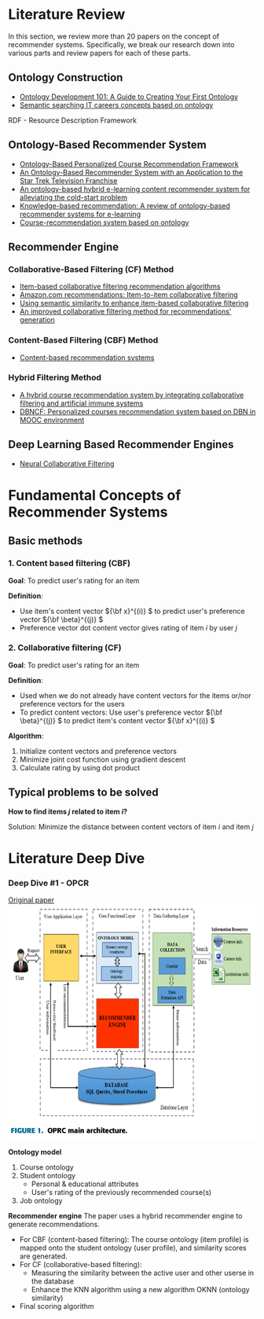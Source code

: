 # Literature Review

In this section, we review more than 20 papers on the concept of recommender systems. Specifically, we break our research down into various parts and review papers for each of these parts.

## Ontology Construction

- [Ontology Development 101: A Guide to Creating Your First Ontology](https://protege.stanford.edu/publications/ontology_development/ontology101.pdf)
- [Semantic searching IT careers concepts based on ontology](http://www.joams.com/uploadfile/2013/0426/20130426033427832.pdf)

RDF - Resource Description Framework

## Ontology-Based Recommender System

- [Ontology-Based Personalized Course Recommendation Framework](https://ieeexplore.ieee.org/document/8587168)
- [An Ontology-Based Recommender System with an Application to the Star Trek Television Franchise](https://arxiv.org/abs/1808.00103)
- [An ontology-based hybrid e-learning content recommender system for alleviating the cold-start problem](https://link-springer-com.eproxy.lib.hku.hk/article/10.1007/s10639-021-10508-0)
- [Knowledge-based recommendation: A review of ontology-based recommender systems for e-learning](https://link.springer.com/article/10.1007/s10462-017-9539-5)
- [Course-recommendation system based on ontology](https://ieeexplore.ieee.org/document/6890767)

## Recommender Engine

### Collaborative-Based Filtering (CF) Method

- [Item-based collaborative filtering recommendation algorithms](https://dl.acm.org/doi/10.1145/371920.372071)
- [Amazon.com recommendations: Item-to-item collaborative filtering](https://ieeexplore.ieee.org/document/1167344)
- [Using semantic similarity to enhance item-based collaborative filtering](http://facweb.cs.depaul.edu/mobasher/research/papers/JM03.pdf)
- [An improved collaborative filtering method for recommendations' generation](https://ieeexplore.ieee.org/document/1401179)

### Content-Based Filtering (CBF) Method

- [Content-based recommendation systems](https://link.springer.com/chapter/10.1007/978-3-540-72079-9_10)

### Hybrid Filtering Method

- [A hybrid course recommendation system by integrating collaborative filtering and artificial immune systems](https://www.mdpi.com/1999-4893/9/3/47)
- [DBNCF: Personalized courses recommendation system based on DBN in MOOC environment](https://ieeexplore.ieee.org/document/8005400)

## Deep Learning Based Recommender Engines

- [Neural Collaborative Filtering](https://arxiv.org/abs/1708.05031)

# Fundamental Concepts of Recommender Systems

## Basic methods

### 1. Content based filtering (CBF)

  **Goal**: To predict user's rating for an item
  
  **Definition**:

  - Use item's content vector  ${\bf x}^{(i)} $ to predict user's preference vector  ${\bf \beta}^{(j)} $
  - Preference vector dot content vector gives rating of item $i$ by user $j$

### 2. Collaborative filtering (CF)

  **Goal**: To predict user's rating for an item

  **Definition**:

  - Used when we do not already have content vectors for the items or/nor preference vectors for the users
  - To predict content vectors: Use user's preference vector  ${\bf \beta}^{(j)} $ to predict item's content vector  ${\bf x}^{(i)} $

  **Algorithm**:

  1. Initialize content vectors and preference vectors 
  2. Minimize joint cost function using gradient descent
  3. Calculate rating by using dot product

## Typical problems to be solved

**How to find items $j$ related to item $i$?**

Solution: Minimize the distance between content vectors of item $i$ and item $j$

# Literature Deep Dive

### Deep Dive #1 - OPCR

[Original paper](https://ieeexplore.ieee.org/document/8587168)
![OPCR main architecture](/screenshots/OPRC_main_architecture.png)

**Ontology model**

1. Course ontology
2. Student ontology
   - Personal & educational attributes
   - User's rating of the previously recommended course(s)
3. Job ontology

**Recommender engine**
The paper uses a hybrid recommender engine to generate recommendations.

- For CBF (content-based filtering):
  The course ontology (item profile) is mapped onto the student ontology (user profile), and similarity scores are generated.
- For CF (collaborative-based filtering):
  - Measuring the similarity between the active user and other userse in the database
  - Enhance the KNN algorithm using a new algorithm OKNN (ontology similarity)
- Final scoring algorithm
